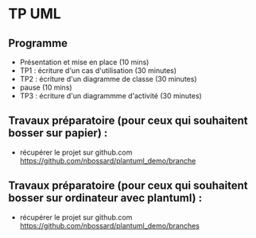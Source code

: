 # TP UML

## Programme
 - Présentation et mise en place (10 mins)
 - TP1 : écriture d'un cas d'utilisation (30 minutes)
 - TP2 : écriture d'un diagramme de classe (30 minutes)
 - pause (10 mins)
 - TP3 : écriture d'un diagrammme d'activité (30 minutes)

## Travaux préparatoire (pour ceux qui souhaitent bosser sur papier) :
 - récupérer le projet  sur github.com https://github.com/nbossard/plantuml_demo/branche

## Travaux préparatoire (pour ceux qui souhaitent bosser sur ordinateur avec plantuml) :
 - récupérer le projet  sur github.com https://github.com/nbossard/plantuml_demo/branches